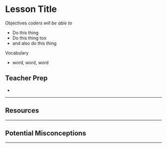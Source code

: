 # Lesson Title



Objectives *coders will be able to*
* Do this thing
* Do this thing too
* and also do this thing

Vocabulary
* word, word, word

## Teacher Prep
-

---

## Resources

---

## Potential Misconceptions

---

